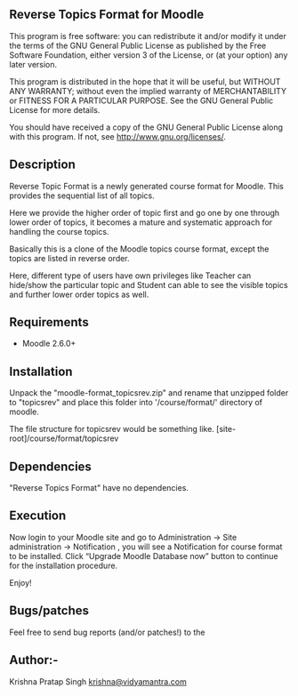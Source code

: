 ﻿ Reverse Topics Format for Moodle
---------------------------------------

This program is free software: you can redistribute it and/or modify it
under the terms of the GNU General Public License as published by the Free
Software Foundation, either version 3 of the License, or (at your option)
any later version.

This program is distributed in the hope that it will be useful, but WITHOUT
ANY WARRANTY; without even the implied warranty of MERCHANTABILITY or
FITNESS FOR A PARTICULAR PURPOSE.  See the GNU General Public License for
more details.

You should have received a copy of the GNU General Public License along with this program.  If not, see <http://www.gnu.org/licenses/>.


Description
------------

Reverse Topic Format is a newly generated course format for Moodle. This provides the sequential list of all topics. 

Here we provide the higher order of topic first and go one by one through lower order of topics, it becomes a mature and systematic approach for handling the course topics.

Basically this is a clone of the Moodle topics course format, except the topics are listed in reverse order.

Here, different type of users have own privileges like Teacher can hide/show the particular topic and Student can able to see the visible topics and further lower order topics as well. 



Requirements
-------------

* Moodle 2.6.0+



Installation
-------------

 Unpack the "moodle-format_topicsrev.zip" and rename that unzipped folder to "topicsrev" and  place this folder into '/course/format/' directory of moodle.
   
 The file structure for topicsrev would be something like. 
	[site-root]/course/format/topicsrev
    
	
Dependencies
--------------
  "Reverse Topics Format" have no dependencies.




	
Execution
--------------

Now login to your Moodle site  and go to Administration -> Site administration -> Notification , you will see a Notification for course format to be installed. Click “Upgrade Moodle Database now” button to continue for the installation procedure.

Enjoy!


Bugs/patches
-------------

Feel free to send bug reports (and/or patches!) to the 

Author:-
-------------


Krishna Pratap Singh <krishna@vidyamantra.com>

